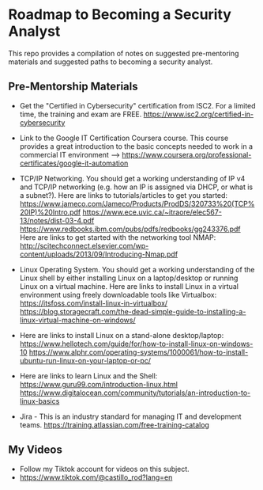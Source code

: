 # Roadmap to Becoming a Security Analyst

This repo provides a compilation of notes on suggested pre-mentoring materials and suggested paths to becoming a security analyst.

## Pre-Mentorship Materials
- Get the "Certified in Cybersecurity" certification from ISC2. For a limited time, the training and exam are FREE.
https://www.isc2.org/certified-in-cybersecurity

- Link to the Google IT Certification Coursera course.  This course provides a great introduction to the basic concepts needed to work in a commercial IT environment --> https://www.coursera.org/professional-certificates/google-it-automation

- TCP/IP Networking.  You should get a working understanding of IP v4 and TCP/IP networking (e.g. how an IP is assigned via DHCP, or what is a subnet?).  Here are links to tutorials/articles to get you started:
https://www.jameco.com/Jameco/Products/ProdDS/320733%20(TCP%20IP)%20Intro.pdf
https://www.ece.uvic.ca/~itraore/elec567-13/notes/dist-03-4.pdf
https://www.redbooks.ibm.com/pubs/pdfs/redbooks/gg243376.pdf
Here are links to get started with the networking tool NMAP:
http://scitechconnect.elsevier.com/wp-content/uploads/2013/09/Introducing-Nmap.pdf

- Linux Operating System.  You should get a working understanding of the Linux shell by either installing Linux on a laptop/desktop or running Linux on a virtual machine.
Here are links to install Linux in a virtual environment using freely downloadable tools like Virtualbox:
https://itsfoss.com/install-linux-in-virtualbox/
https://blog.storagecraft.com/the-dead-simple-guide-to-installing-a-linux-virtual-machine-on-windows/

- Here are links to install Linux on a stand-alone desktop/laptop:
https://www.hellotech.com/guide/for/how-to-install-linux-on-windows-10
https://www.alphr.com/operating-systems/1000061/how-to-install-ubuntu-run-linux-on-your-laptop-or-pc/

- Here are links to learn Linux and the Shell:
https://www.guru99.com/introduction-linux.html
https://www.digitalocean.com/community/tutorials/an-introduction-to-linux-basics

- Jira - This is an industry standard for managing IT and development teams.
https://training.atlassian.com/free-training-catalog

## My Videos

- Follow my Tiktok account for videos on this subject. 
- https://www.tiktok.com/@castillo_rod?lang=en
